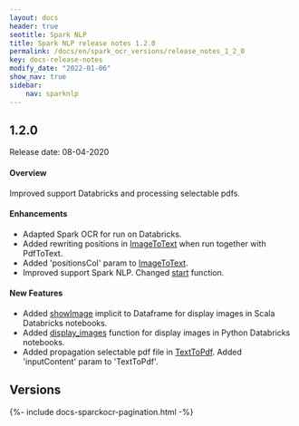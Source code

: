 ```yaml
---
layout: docs
header: true
seotitle: Spark NLP
title: Spark NLP release notes 1.2.0
permalink: /docs/en/spark_ocr_versions/release_notes_1_2_0
key: docs-release-notes
modify_date: "2022-01-06"
show_nav: true
sidebar:
    nav: sparknlp
---
```


<div class="h3-box" markdown="1">

## 1.2.0

Release date: 08-04-2020


#### Overview

Improved support Databricks and processing selectable pdfs.

</div><div class="h3-box" markdown="1">

#### Enhancements

* Adapted Spark OCR for run on Databricks.
* Added rewriting positions in [ImageToText](/docs/en/ocr_pipeline_components#imagetotext) when run together with PdfToText.
* Added 'positionsCol' param to [ImageToText](/docs/en/ocr_pipeline_components#imagetotext).
* Improved support Spark NLP. Changed [start](/docs/en/ocr_install#using-start-function) function.

</div><div class="h3-box" markdown="1">

#### New Features

* Added [showImage](/docs/en/ocr_structures#showimages) implicit to Dataframe for display images in Scala Databricks notebooks.
* Added [display_images](/docs/en/ocr_structures#display_images) function for display images in Python Databricks notebooks.
* Added propagation selectable pdf file in [TextToPdf](/docs/en/ocr_pipeline_components#texttopdf). Added 'inputContent' param to 'TextToPdf'.


</div><div class="prev_ver h3-box" markdown="1">

## Versions

</div>
{%- include docs-sparckocr-pagination.html -%}